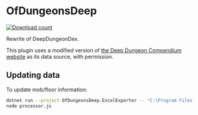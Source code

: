 # OfDungeonsDeep
[![Download count](https://img.shields.io/endpoint?url=https://qzysathwfhebdai6xgauhz4q7m0mzmrf.lambda-url.us-east-1.on.aws/OfDungeonsDeep)](https://github.com/NotNite/OfDungeonsDeep)

Rewrite of DeepDungeonDex.

This plugin uses a modified version of [the Deep Dungeon Compendium website](https://github.com/djcooke/compendium) as its data source, with permission.

## Updating data

To update mob/floor information:

```sh
dotnet run --project OfDungeonsDeep.ExcelExporter -- "C:\Program Files (x86)\Steam\steamapps\common\FINAL FANTASY XIV Online\game\sqpack"
node processor.js
```

